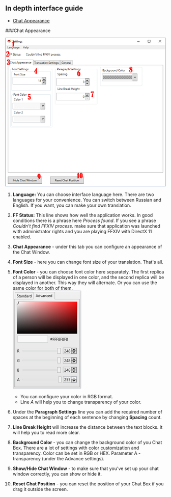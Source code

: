 ## In depth interface guide  
* [Chat Appearance](#chat-appearance)  

###Chat Appearance  

![1.png](1.png)
1. **Language:** You can choose interface language here. There are two languages for your convenience. You can switch between Russian and English. If you want, you can make your own translation.
2.  **FF Status:** This line shows how well the application works. In good conditions there is a phrase here *Process found*. If you see a phrase *Couldn't find FFXIV process.* make sure that application was launched with administrator rights and you are playing FFXIV with DirectX 11 enabled.
3.  **Chat Appearance** - under this tab you can configure an appearance of the Chat Window. 
4.  **Font Size** - here you can change font size of your translation. That's all.
5.  **Font Color** - you can choose font color here separately. The first replica of a person will be displayed in one color, and the second replica will be displayed in another. This way they will alternate. Or you can use the same color for both of them.  
	 ![rgb.png](rgb.png)
    * You can configure your color in RGB format.
    * Line *A* will help you to change transparency of your color.

6. Under the **Paragraph Settings** line you can add the required number of spaces at the beginning of each sentence by changing **Spacing** count.
7. **Line Break Height** will increase the distance between the text blocks. It will help you to read more clear.
8. **Background Color** - you can change the background color of you Chat Box. There are a lot of settings with color customization and transparency. Color can be set in RGB or HEX. Parameter A - transparency (under the Advance settings).
9. **Show/Hide Chat Window** - to make sure that you've set up your chat window correctly, you can show or hide it.
10. **Reset Chat Position** - you can reset the position of your Chat Box if you drag it outside the screen.
